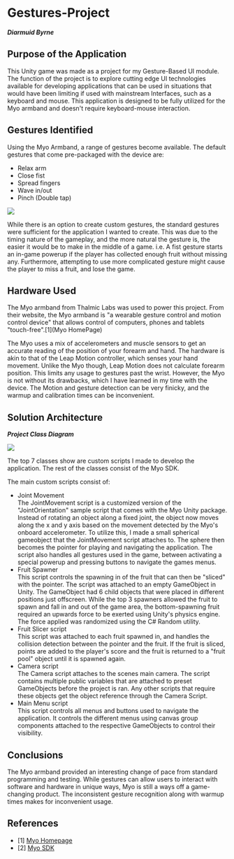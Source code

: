 # Gestures-Project
***Diarmuid Byrne***

## Purpose of the Application
This Unity game was made as a project for my Gesture-Based UI module.
The function of the project is to explore cutting edge UI technologies available for developing applications that can be used in situations that would have been limiting if used with mainstream Interfaces, such as a keyboard and mouse.
This application is designed to be fully utilized for the Myo armband and doesn't require keyboard-mouse interaction.  

## Gestures Identified
Using the Myo Armband, a range of gestures become available.
The default gestures that come pre-packaged with the device are:
- Relax arm
- Close fist
- Spread fingers
- Wave in/out
- Pinch (Double tap)<BR>

<img src="https://media.licdn.com/mpr/mpr/shrinknp_800_800/AAEAAQAAAAAAAAC7AAAAJDgxMzg0YzZjLTY3MjQtNGFiNy04ZTNmLWRlNGY2ZjQwYjAwYQ.jpg">

While there is an option to create custom gestures, the standard gestures were sufficient for the application I wanted to create. This was due to the timing nature of the gameplay, and the more natural the gesture is, the easier it would be to make in the middle of a game. i.e. A fist gesture starts an in-game powerup if the player has collected enough fruit without missing any. Furthermore, attempting to use more complicated gesture might cause the player to miss a fruit, and lose the game.

## Hardware Used
The Myo armband from Thalmic Labs was used to power this project. From their website, the Myo armband is "a wearable gesture control and motion control device" that allows control of computers, phones and tablets "touch-free".[1](Myo HomePage)

The Myo uses a mix of accelerometers and muscle sensors to get an accurate reading of the position of your forearm and hand. The hardware is akin to that of the Leap Motion controller, which senses your hand movement. Unlike the Myo though, Leap Motion does not calculate forearm position. This limits any usage to gestures past the wrist.
However, the Myo is not without its drawbacks, which I have learned in my time with the device. The Motion and gesture detection can be very finicky, and the warmup and calibration times can be inconvenient.

## Solution Architecture
***Project Class Diagram***

<img src="http://i.imgur.com/xWfxzO1.png">

The top 7 classes show are custom scripts I made to develop the application. The rest of the classes consist of the Myo SDK.

The main custom scripts consist of:
- Joint Movement
<BR>The JointMovement script is a customized version of the "JointOrientation" sample script that comes with the Myo Unity package. Instead of rotating an object along a fixed joint, the object now moves along the x and y axis based on the movement detected by the Myo's onboard accelerometer. To utilize this, I made a small spherical gameobject that the JointMovement script attaches to. The sphere then becomes the pointer for playing and navigating the application. The script also handles all gestures used in the game, between activating a special powerup and pressing buttons to navigate the games menus.
- Fruit Spawner
<BR>This script controls the spawning in of the fruit that can then be "sliced" with the pointer. The script was attached to an empty GameObject in Unity. The GameObject had 6 child objects that were placed in different positions just offscreen. While the top 3 spawners allowed the fruit to spawn and fall in and out of the game area, the bottom-spawning fruit required an upwards force to be exerted using Unity's physics engine. The force applied was randomized using the C# Random utility.
- Fruit Slicer script
<BR> This script was attached to each fruit spawned in, and handles the collision detection between the pointer and the fruit. If the fruit is sliced, points are added to the player's score and the fruit is returned to a "fruit pool"  object until it is spawned again.
- Camera script
<BR>The Camera script attaches to the scenes main camera. The script contains multiple public variables that are attached to preset GameObjects before the project is ran. Any other scripts that require these objects get the object reference through the Camera Script.
- Main Menu script
<BR> This script controls all menus and buttons used to navigate the application. It controls the different menus using canvas group components attached to the respective GameObjects to control their visibility.

## Conclusions
The Myo armband provided an interesting change of pace from standard programming and testing. While gestures can allow users to interact with software and hardware in unique ways, Myo is still a ways off a game-changing product. The inconsistent gesture recognition along with warmup times makes for inconvenient usage.

## References
- [1] [Myo Homepage](https://www.myo.com/)
- [2] [Myo SDK](https://developer.thalmic.com/docs/api_reference/platform/index.html)
